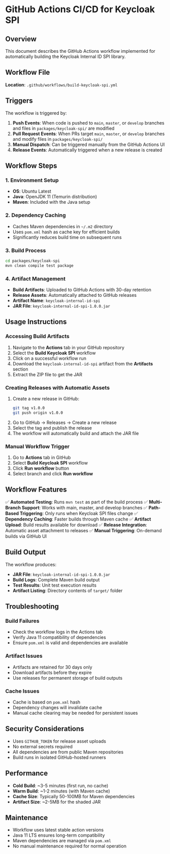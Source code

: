 # GitHub Actions CI/CD for Keycloak SPI

## Overview

This document describes the GitHub Actions workflow implemented for automatically building the Keycloak Internal ID SPI library.

## Workflow File

**Location**: `.github/workflows/build-keycloak-spi.yml`

## Triggers

The workflow is triggered by:

1. **Push Events**: When code is pushed to `main`, `master`, or `develop` branches and files in `packages/keycloak-spi/` are modified
2. **Pull Request Events**: When PRs target `main`, `master`, or `develop` branches and modify files in `packages/keycloak-spi/`
3. **Manual Dispatch**: Can be triggered manually from the GitHub Actions UI
4. **Release Events**: Automatically triggered when a new release is created

## Workflow Steps

### 1. Environment Setup
- **OS**: Ubuntu Latest
- **Java**: OpenJDK 11 (Temurin distribution)
- **Maven**: Included with the Java setup

### 2. Dependency Caching
- Caches Maven dependencies in `~/.m2` directory
- Uses `pom.xml` hash as cache key for efficient builds
- Significantly reduces build time on subsequent runs

### 3. Build Process
```bash
cd packages/keycloak-spi
mvn clean compile test package
```

### 4. Artifact Management
- **Build Artifacts**: Uploaded to GitHub Actions with 30-day retention
- **Release Assets**: Automatically attached to GitHub releases
- **Artifact Name**: `keycloak-internal-id-spi`
- **JAR File**: `keycloak-internal-id-spi-1.0.0.jar`

## Usage Instructions

### Accessing Build Artifacts

1. Navigate to the **Actions** tab in your GitHub repository
2. Select the **Build Keycloak SPI** workflow
3. Click on a successful workflow run
4. Download the `keycloak-internal-id-spi` artifact from the **Artifacts** section
5. Extract the ZIP file to get the JAR

### Creating Releases with Automatic Assets

1. Create a new release in GitHub:
   ```bash
   git tag v1.0.0
   git push origin v1.0.0
   ```
2. Go to GitHub → Releases → Create a new release
3. Select the tag and publish the release
4. The workflow will automatically build and attach the JAR file

### Manual Workflow Trigger

1. Go to **Actions** tab in GitHub
2. Select **Build Keycloak SPI** workflow
3. Click **Run workflow** button
4. Select branch and click **Run workflow**

## Workflow Features

✅ **Automated Testing**: Runs `mvn test` as part of the build process
✅ **Multi-Branch Support**: Works with main, master, and develop branches
✅ **Path-Based Triggering**: Only runs when Keycloak SPI files change
✅ **Dependency Caching**: Faster builds through Maven cache
✅ **Artifact Upload**: Build results available for download
✅ **Release Integration**: Automatic asset attachment to releases
✅ **Manual Triggering**: On-demand builds via GitHub UI

## Build Output

The workflow produces:
- **JAR File**: `keycloak-internal-id-spi-1.0.0.jar`
- **Build Logs**: Complete Maven build output
- **Test Results**: Unit test execution results
- **Artifact Listing**: Directory contents of `target/` folder

## Troubleshooting

### Build Failures
- Check the workflow logs in the Actions tab
- Verify Java 11 compatibility of dependencies
- Ensure `pom.xml` is valid and dependencies are available

### Artifact Issues
- Artifacts are retained for 30 days only
- Download artifacts before they expire
- Use releases for permanent storage of build outputs

### Cache Issues
- Cache is based on `pom.xml` hash
- Dependency changes will invalidate cache
- Manual cache clearing may be needed for persistent issues

## Security Considerations

- Uses `GITHUB_TOKEN` for release asset uploads
- No external secrets required
- All dependencies are from public Maven repositories
- Build runs in isolated GitHub-hosted runners

## Performance

- **Cold Build**: ~3-5 minutes (first run, no cache)
- **Warm Build**: ~1-2 minutes (with Maven cache)
- **Cache Size**: Typically 50-100MB for Maven dependencies
- **Artifact Size**: ~2-5MB for the shaded JAR

## Maintenance

- Workflow uses latest stable action versions
- Java 11 LTS ensures long-term compatibility
- Maven dependencies are managed via `pom.xml`
- No manual maintenance required for normal operation
